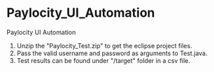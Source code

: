 # Paylocity_UI_Automation
Paylocity UI Automation

1. Unzip the "Paylocity_Test.zip" to get the eclipse project files.
2. Pass the valid username and password as arguments to Test.java.
3. Test results can be found under "/target" folder in a csv file.
